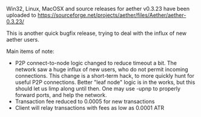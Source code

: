 Win32, Linux, MacOSX and source releases for aether v0.3.23 have been uploaded to
https://sourceforge.net/projects/aether/files/Aether/aether-0.3.23/

This is another quick bugfix release, trying to deal with the influx of new aether users.

Main items of note:

* P2P connect-to-node logic changed to reduce timeout a bit.  The network saw a huge influx of new users, who do not permit incoming connections.  This change is a short-term hack, to more quickly hunt for useful P2P connections.  Better "leaf node" logic is in the works, but this should let us limp along until then.  One may use -upnp to properly forward ports, and help the network.
* Transaction fee reduced to 0.0005 for new transactions
* Client will relay transactions with fees as low as 0.0001 ATR
